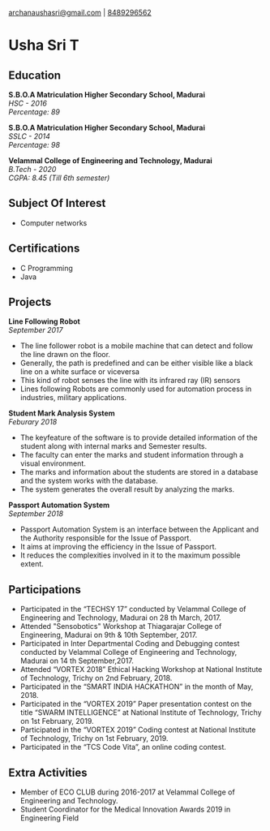 
<p><a href="mailto:archanaushasri@gmail.com">archanaushasri@gmail.com</a> |
<a href="tel:8489296562">8489296562</a></p>
</blockquote>
<h1 id="Usha Sri T">Usha Sri T</h1>
<h2 id="education">Education</h2>
<p><strong>S.B.O.A Matriculation Higher Secondary School, Madurai</strong><br>
<em>HSC - 2016</em><br>
<em>Percentage: 89</em><br></p>
<p><strong>S.B.O.A Matriculation Higher Secondary School, Madurai</strong><br>
<em>SSLC - 2014</em><br>
<em>Percentage: 98</em><br></p>
<p><strong>Velammal College of Engineering and Technology, Madurai</strong><br>
<em>B.Tech - 2020</em><br>
<em>CGPA: 8.45 (Till 6th semester)</em><br></p>
<h2 id="subject of interest">Subject Of Interest</h2>
<ul>
<li>Computer networks</li>
</ul>
<h2 id="certificate">Certifications</h2>
<ul>
<li>C Programming</li>
<li>Java</li></ul>
<h2 id="projects">Projects</h2>
<p><strong>Line Following Robot</strong><br>
<em>September 2017</em></p>
<ul>
<li>The line follower robot is a mobile machine that can detect and follow the line drawn on the floor.</li>
<li>Generally, the path is predefined and can be either visible like a black line on a white surface or viceversa</li>
<li>This kind of robot senses the line with its infrared ray (IR) sensors</li>
<li>Lines following Robots are commonly used for automation process in industries, military applications.</li>
</ul>
<p><strong>Student Mark Analysis System</strong><br>
<em>Feburary 2018</em></p>
<ul>
<li>The keyfeature of the software is to provide detailed information of the student along with internal marks and Semester results.</li>
<li>The faculty can enter the marks and student information through a visual environment.</li> 
<li>The marks and information about the students are stored in a database and the system works with the database.</li>
<li>The system generates the overall result by analyzing the marks.</li>
</ul>
<p><strong>Passport Automation System</strong><br>
<em>September 2018</em></p>
<ul>
<li>Passport Automation System is an interface between the Applicant and the Authority responsible for the Issue of Passport.</li>
<li>It aims at improving the efficiency in the Issue of Passport.</li>
<li>It reduces the complexities involved in it to the maximum possible extent.</li>
</ul>
<h2 id="participations">Participations</h2>
<ul>
<li>Participated in the “TECHSY 17” conducted by Velammal College of Engineering and Technology, Madurai on 28 th March, 2017.</li>
<li>Attended "Sensobotics" Workshop at Thiagarajar College of Engineering, Madurai on 9th & 10th September, 2017.</li>
<li>Participated in Inter Departmental Coding and Debugging contest conducted by Velammal College of Engineering and Technology, Madurai on 14 th September,2017.</li>
<li>Attended “VORTEX 2018” Ethical Hacking Workshop at National Institute of Technology, Trichy on 2nd February, 2018.</li>
<li>Participated in the “SMART INDIA HACKATHON” in the month of May, 2018.</li>
<li>Participated in the “VORTEX 2019” Paper presentation contest on the title “SWARM INTELLIGENCE” at National Institute of Technology, Trichy on 1st February, 2019.</li>
<li>Participated in the “VORTEX 2019” Coding contest at National Institute of Technology, Trichy on 1st February, 2019.</li>
<li>Participated in the “TCS Code Vita”, an online coding contest.</li>
</ul>
<h2 id="initiatives">Extra Activities</h2>
<ul>
<li>Member of ECO CLUB during 2016-2017 at Velammal College of Engineering and Technology.</li>
<li>Student Coordinator for the Medical Innovation Awards 2019 in Engineering Field</li>
</ul>
